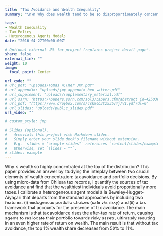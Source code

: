 ```yaml
---
title: "Tax Avoidance and Wealth Inequality"
summary: "\n\n Why does wealth tend to be so disproportionately concentrated among the top quantiles of the distribution? (Draft coming soon)"

tags:
- Wealth Inequality
- Tax Policy
- Heterogenous Agents Models
date: "2016-04-27T00:00:00Z"

# Optional external URL for project (replaces project detail page).
share: false
external_link: ""
weight: 10
image:
  focal_point: Center

url_code: ""
# url_pdf: "uploads/Tomas Wilner JMP.pdf"
# url_appendix: "uploads/jmp_appendix_ben_vatter.pdf"
# url_supplement: "uploads/supplementary_material.pdf"
# url_ssrn: "https://papers.ssrn.com/sol3/papers.cfm?abstract_id=4250361"
# url_pdf: "https://www.dropbox.com/s/csk96o3tz535y4j/VI.pdf?dl=0"
# url_slides: "uploads/public_slides.pdf"
url_video: ""

# custom_style: jmp

# Slides (optional).
#   Associate this project with Markdown slides.
#   Simply enter your slide deck's filename without extension.
#   E.g. `slides = "example-slides"` references `content/slides/example-slides.md`.
#   Otherwise, set `slides = ""`.
# slides: example
---
```


Why is wealth so highly concentrated at the top of the distribution? This paper provides an answer by studying the interplay between two crucial elements of wealth concentration: tax avoidance and portfolio decisions. By using micro-data from Chilean tax records, I quantify the sources of tax avoidance and find that the wealthiest individuals avoid proportionally more taxes. I calibrate a heterogeneous agent model à la Beweley-Hugget-Aiyagari that departs from the standard approaches by including two features: (i) endogenous portfolio choices (safe v/s risky) and (ii) a tax framework that accounts for the presence of tax avoidance. The main mechanism is that tax avoidance rises the after-tax rate of return, causing agents to reallocate their portfolio towards risky assets, ultimately resulting in an even higher rate of return on wealth. The main result is that without tax avoidance, the top 1\% wealth share decreases from 50\%  to 11\%.
